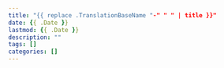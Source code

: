 ```yaml
---
title: "{{ replace .TranslationBaseName "-" " " | title }}"
date: {{ .Date }}
lastmod: {{ .Date }}
description: ""
tags: []
categories: []
---
```


<!--more-->
